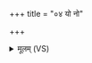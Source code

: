 +++
title = "०४ यो नो"

+++
<details><summary>मूलम् (VS)</summary>

यो नो॑ भद्रा॒हमक॑रः सा॒यं नक्त॑मथो॒ दिवा॑। तस्मै॑ ते नक्षत्रराज॒ शक॑धूम॒ सदा॒ नमः॑ ॥
</details>